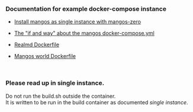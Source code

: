 <h3>Documentation for example docker-compose instance</h3>

- <a href="https://github.com/mangoszero/server/blob/master/contrib/docker/doc/SINGLE.md" >Install mangos as single instance with mangos-zero</a>

- <a href="https://github.com/mangoszero/server/blob/master/contrib/docker/doc/DOCKERCOMPOSE.md" >The "if and way" about the mangos docker-compose.yml</a>

- <a href="https://github.com/mangoszero/server/tree/master/contrib/docker/realm#readme" >Realmd Dockerfile</a>

- <a href="https://github.com/mangoszero/server/tree/master/contrib/docker/world#readme" >Mangos world Dockerfile</a>

<br>
<h3>Please read up in single instance.</h3>

Do not run the build.sh outside the container.<br>
It is written to be run in the build container as documented *single instance*.